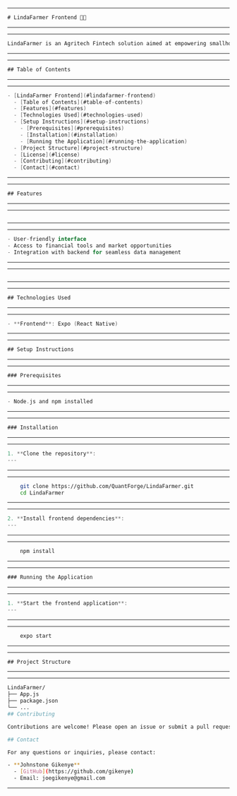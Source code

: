
---
```go
# LindaFarmer Frontend 🌼🌻
```
---
---
```go
LindaFarmer is an Agritech Fintech solution aimed at empowering smallholder farmers by providing them with access to affordable solar energy solutions, financial services, and market opportunities. This repository contains the frontend code for the LindaFarmer project.
```
---
---
```go
## Table of Contents
```
---
---
```go
- [LindaFarmer Frontend](#lindafarmer-frontend)
  - [Table of Contents](#table-of-contents)
  - [Features](#features)
  - [Technologies Used](#technologies-used)
  - [Setup Instructions](#setup-instructions)
    - [Prerequisites](#prerequisites)
    - [Installation](#installation)
    - [Running the Application](#running-the-application)
  - [Project Structure](#project-structure)
  - [License](#license)
  - [Contributing](#contributing)
  - [Contact](#contact)
```
---
---
```go
## Features
```
---

---
```go

```
---
---
```go
- User-friendly interface
- Access to financial tools and market opportunities
- Integration with backend for seamless data management
```
---

---
```go

```
---
---
```go
## Technologies Used
```
---

---
```go
- **Frontend**: Expo (React Native)
```
---

---
```go
## Setup Instructions
```
---

---
```go
### Prerequisites
```
---

---
```go
- Node.js and npm installed
```
---

---
```go
### Installation
```
---

---
```go
1. **Clone the repository**:
---    
```
---
---
```bash
    git clone https://github.com/QuantForge/LindaFarmer.git
    cd LindaFarmer
```
---
---
```go
2. **Install frontend dependencies**:
---    
```
---
---
```bash
    npm install
```
---
---
```go
### Running the Application
```
---

---
```go
1. **Start the frontend application**:
---    
```
---
---
```bash
    expo start
```
---
---
```go
## Project Structure
```
---

---
```bash
LindaFarmer/
├── App.js
├── package.json
└── ...
## Contributing

Contributions are welcome! Please open an issue or submit a pull request for any changes.

## Contact

For any questions or inquiries, please contact:

- **Johnstone Gikenye**
  - [GitHub](https://github.com/gikenye)
  - Email: joegikenye@gmail.com
```
---
